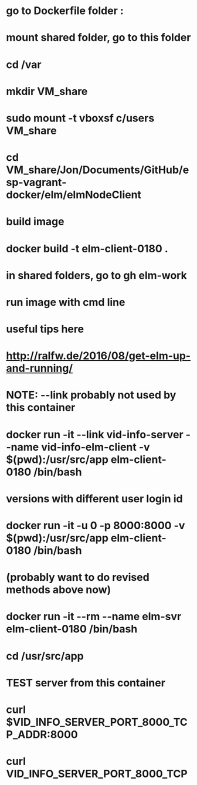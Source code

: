 # go to Dockerfile folder :
#   mount shared folder, go to this folder

# cd /var
# mkdir VM_share 
 
# sudo mount -t vboxsf c/users VM_share
# cd VM_share/Jon/Documents/GitHub/esp-vagrant-docker/elm/elmNodeClient

# build image
# docker build -t elm-client-0180 .

# in shared folders, go to gh elm-work

# run image with cmd line
# useful tips here
# http://ralfw.de/2016/08/get-elm-up-and-running/
# NOTE: --link probably not used by this container
# docker run -it --link vid-info-server --name vid-info-elm-client -v $(pwd):/usr/src/app elm-client-0180 /bin/bash
#
# versions with different user login id
# docker run -it -u 0 -p 8000:8000 -v $(pwd):/usr/src/app elm-client-0180 /bin/bash

# (probably want to do revised methods above now)
# docker run -it --rm --name elm-svr elm-client-0180 /bin/bash

# cd /usr/src/app

# TEST server from this container
#
# curl $VID_INFO_SERVER_PORT_8000_TCP_ADDR:8000
# curl VID_INFO_SERVER_PORT_8000_TCP

